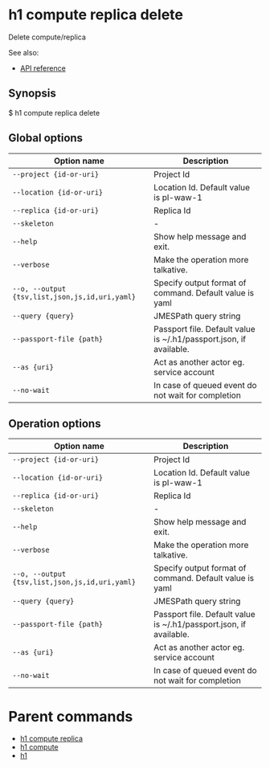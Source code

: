 
# h1 compute replica delete

Delete compute/replica

See also:

* [API reference](https://api.hyperone.com/v2/docs#operation/compute_project_replica_delete)

## Synopsis

$ h1 compute replica delete <options>

## Global options

| Option name                                        | Description                                                        |
| -------------------------------------------------- | ------------------------------------------------------------------ |
| ```--project {id-or-uri}```                        | Project Id                                                         |
| ```--location {id-or-uri}```                       | Location Id. Default value is pl-waw-1                             |
| ```--replica {id-or-uri}```                        | Replica Id                                                         |
| ```--skeleton```                                   | -                                                                  |
| ```--help```                                       | Show help message and exit.                                        |
| ```--verbose```                                    | Make the operation more talkative.                                 |
| ```--o, --output {tsv,list,json,js,id,uri,yaml}``` | Specify output format of command. Default value is yaml            |
| ```--query {query}```                              | JMESPath query string                                              |
| ```--passport-file {path}```                       | Passport file. Default value is ~/.h1/passport.json, if available. |
| ```--as {uri}```                                   | Act as another actor eg. service account                           |
| ```--no-wait```                                    | In case of queued event do not wait for completion                 |

## Operation options

| Option name                                        | Description                                                        |
| -------------------------------------------------- | ------------------------------------------------------------------ |
| ```--project {id-or-uri}```                        | Project Id                                                         |
| ```--location {id-or-uri}```                       | Location Id. Default value is pl-waw-1                             |
| ```--replica {id-or-uri}```                        | Replica Id                                                         |
| ```--skeleton```                                   | -                                                                  |
| ```--help```                                       | Show help message and exit.                                        |
| ```--verbose```                                    | Make the operation more talkative.                                 |
| ```--o, --output {tsv,list,json,js,id,uri,yaml}``` | Specify output format of command. Default value is yaml            |
| ```--query {query}```                              | JMESPath query string                                              |
| ```--passport-file {path}```                       | Passport file. Default value is ~/.h1/passport.json, if available. |
| ```--as {uri}```                                   | Act as another actor eg. service account                           |
| ```--no-wait```                                    | In case of queued event do not wait for completion                 |

# Parent commands

* [h1 compute replica](./../README.md)
* [h1 compute](./../../README.md)
* [h1](./../../../README.md)
